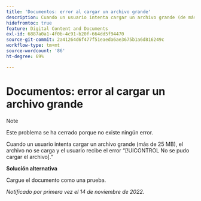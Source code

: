 ```yaml
---
title: 'Documentos: error al cargar un archivo grande'
description: Cuando un usuario intenta cargar un archivo grande (de más de 25 MB), el archivo no se carga y el usuario ve el error ‘No se pudo cargar el archivo’.
hidefromtoc: true
feature: Digital Content and Documents
exl-id: 6887a0a1-4f0b-4c91-b20f-664dd5f94470
source-git-commit: 2a41264d6f477f51eaeda6ae3675b1a6d816249c
workflow-type: tm+mt
source-wordcount: '86'
ht-degree: 69%

---
```


# Documentos: error al cargar un archivo grande

<!--This article is on WF and WFP TOCs-->

>[!NOTE]
>
>Este problema se ha cerrado porque no existe ningún error.

Cuando un usuario intenta cargar un archivo grande (más de 25 MB), el archivo no se carga y el usuario recibe el error “[!UICONTROL No se pudo cargar el archivo].”

**Solución alternativa**

Cargue el documento como una prueba.

_Notificado por primera vez el 14 de noviembre de 2022._
